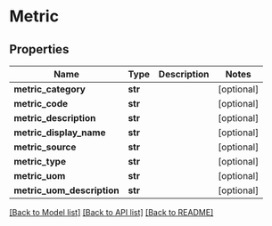 # Metric

## Properties
Name | Type | Description | Notes
------------ | ------------- | ------------- | -------------
**metric_category** | **str** |  | [optional] 
**metric_code** | **str** |  | [optional] 
**metric_description** | **str** |  | [optional] 
**metric_display_name** | **str** |  | [optional] 
**metric_source** | **str** |  | [optional] 
**metric_type** | **str** |  | [optional] 
**metric_uom** | **str** |  | [optional] 
**metric_uom_description** | **str** |  | [optional] 

[[Back to Model list]](../README.md#documentation-for-models) [[Back to API list]](../README.md#documentation-for-api-endpoints) [[Back to README]](../README.md)


